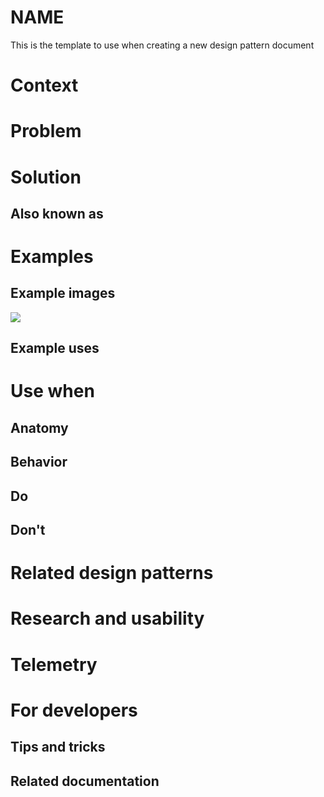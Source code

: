 # NAME
This is the template to use when creating a new design pattern document

# Context

# Problem

# Solution

## Also known as

# Examples

## Example images
<div style="max-width:800px">
<img alttext="Example image" src="../media/<folder>/<image_name>.png"  />
</div>

## Example uses

# Use when

## Anatomy

## Behavior

## Do

## Don't 

# Related design patterns

# Research and usability

# Telemetry

# For developers

## Tips and tricks

## Related documentation
